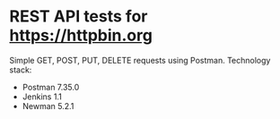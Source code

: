 # REST API tests for https://httpbin.org

Simple GET, POST, PUT, DELETE requests using Postman. Technology stack:

  - Postman 7.35.0
  - Jenkins 1.1
  - Newman 5.2.1

  
